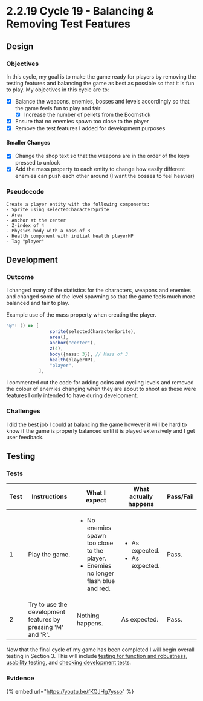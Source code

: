 # 2.2.19 Cycle 19 - Balancing & Removing Test Features

## Design

### Objectives

In this cycle, my goal is to make the game ready for players by removing the testing features and balancing the game as best as possible so that it is fun to play. My objectives in this cycle are to:

* [x] Balance the weapons, enemies, bosses and levels accordingly so that the game feels fun to play and fair
  * [x] Increase the number of pellets from the Boomstick
* [x] Ensure that no enemies spawn too close to the player
* [x] Remove the test features I added for development purposes

#### Smaller Changes

* [x] Change the shop text so that the weapons are in the order of the keys pressed to unlock
* [x] Add the mass property to each entity to change how easily different enemies can push each other around (I want the bosses to feel heavier)

### Pseudocode

```
Create a player entity with the following components:
- Sprite using selectedCharacterSprite
- Area
- Anchor at the center
- Z-index of 4
- Physics body with a mass of 3
- Health component with initial health playerHP
- Tag "player"
```

## Development

### Outcome

I changed many of the statistics for the characters, weapons and enemies and changed some of the level spawning so that the game feels much more balanced and fair to play.

Example use of the mass property when creating the player.

```typescript
"@": () => [
                sprite(selectedCharacterSprite),
                area(),
                anchor("center"),
                z(4),
                body({mass: 3}), // Mass of 3
                health(playerHP),
                "player",
            ],
```

I commented out the code for adding coins and cycling levels and removed the colour of enemies changing when they are about to shoot as these were features I only intended to have during development.

### Challenges

I did the best job I could at balancing the game however it will be hard to know if the game is properly balanced until it is played extensively and I get user feedback.

## Testing

### Tests

| Test | Instructions                                                 | What I expect                                                                                             | What actually happens                               | Pass/Fail |
| ---- | ------------------------------------------------------------ | --------------------------------------------------------------------------------------------------------- | --------------------------------------------------- | --------- |
| 1    | Play the game.                                               | <ul><li>No enemies spawn too close to the player.</li><li>Enemies no longer flash blue and red.</li></ul> | <ul><li>As expected.</li><li>As expected.</li></ul> | Pass.     |
| 2    | Try to use the development features by pressing 'M' and 'R'. | Nothing happens.                                                                                          | As expected.                                        | Pass.     |

Now that the final cycle of my game has been completed I will begin overall testing in Section 3. This will include [testing for function and robustness](../testing/3.1-robustness.md), [usability testing](../testing/3.2-usability-testing.md), and [checking development tests](../testing/3.3-checking-development-tests.md).

### Evidence

{% embed url="https://youtu.be/fKQJHg7ysso" %}

